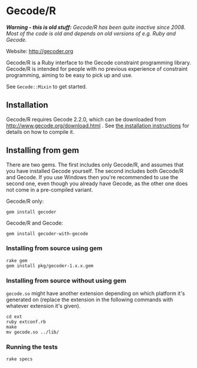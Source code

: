 Gecode/R
========

_**Warning - this is old stuff:** Gecode/R has been quite inactive since 2008.
Most of the code is old and depends on old versions of e.g. Ruby and Gecode._

Website: http://gecoder.org

Gecode/R is a Ruby interface to the Gecode constraint programming library.
Gecode/R is intended for people with no previous experience of constraint
programming, aiming to be easy to pick up and use.

See `Gecode::Mixin` to get started.

Installation
------------

Gecode/R requires Gecode 2.2.0, which can be downloaded from
http://www.gecode.org/download.html . See [the installation instructions](
http://www.gecode.org/doc/2.2.0/reference/PageComp.html)
for details on how to compile it.

Installing from gem
-------------------

There are two gems. The first includes only Gecode/R, and assumes that you have
installed Gecode yourself. The second includes both Gecode/R and Gecode. If you
use Windows then you're recommended to use the second one, even though you
already have Gecode, as the other one does not come in a pre-compiled variant.

Gecode/R only:

    gem install gecoder

Gecode/R and Gecode:

    gem install gecoder-with-gecode

### Installing from source using gem

    rake gem
    gem install pkg/gecoder-1.x.x.gem

### Installing from source without using gem

`gecode.so` might have another extension depending on which platform it's
generated on (replace the extension in the following commands with whatever
extension it's given).

    cd ext
    ruby extconf.rb
    make
    mv gecode.so ../lib/

### Running the tests

    rake specs

